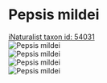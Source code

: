 
Pepsis mildei
=============
  
[iNaturalist taxon id: 54031](https://www.inaturalist.org/taxa/54031)  
![Pepsis mildei](https://inaturalist-open-data.s3.amazonaws.com/photos/84684569/medium.jpg)  
![Pepsis mildei](https://inaturalist-open-data.s3.amazonaws.com/photos/84686836/medium.jpg)  
![Pepsis mildei](https://inaturalist-open-data.s3.amazonaws.com/photos/84684569/medium.jpg)  
![Pepsis mildei](https://inaturalist-open-data.s3.amazonaws.com/photos/84686836/medium.jpg)